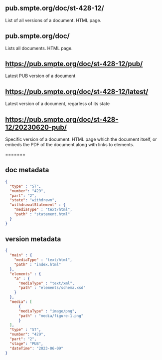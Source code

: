 ## pub.smpte.org/doc/st-428-12/

List of all versions of a document. HTML page.

## pub.smpte.org/doc/

Lists all documents. HTML page.

## https://pub.smpte.org/doc/st-428-12/pub/

Latest PUB version of a document

## https://pub.smpte.org/doc/st-428-12/latest/

Latest version of a document, regarless of its state

## https://pub.smpte.org/doc/st-428-12/20230620-pub/

Specific version of a document. HTML page which the document itself, or embeds the PDF of the document along with links to elements.


=======

## doc metadata

```json
{
  "type" : "ST",
  "number": "429",
  "part": "2",
  "state": "withdrawn",
  "withdrawalStatement" : {
    "mediaType" : "text/html",
    "path" : "statement.html"
  }
}
```

## version metadata

```json
{
  "main" : {
    "mediaType" : "text/html",
    "path" : "index.html"
  },
  "elements" : {
    "a" : {
      "mediaType" : "text/xml",
      "path" : "elements/schema.xsd"
    }
  },
  "media": [
      {
      "mediaType" : "image/png",
      "path" : "media/figure-1.png"
      }
  ],
  "type" : "ST",
  "number": "429",
  "part": "2",
  "stage": "PUB",
  "dateTime": "2023-06-09"
}
```
